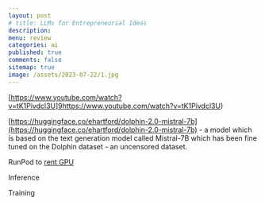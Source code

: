 ```yaml
---
layout: post
# title: LLMs for Entrepreneurial Ideas 
description: 
menu: review
categories: ai 
published: true 
comments: false     
sitemap: true
image: /assets/2023-07-22/1.jpg
---
```


<!-- [![alt text](/assets/2023-10-10/3.jpg "email"){:width="600px"}](/assets/2023-10-10/3.jpg) -->


[https://www.youtube.com/watch?v=tK1Pivdcl3U]9https://www.youtube.com/watch?v=tK1Pivdcl3U)

[https://huggingface.co/ehartford/dolphin-2.0-mistral-7b](https://huggingface.co/ehartford/dolphin-2.0-mistral-7b) - a model which is based on the text generation model called Mistral-7B which has been fine tuned on the Dolphin dataset - an uncensored dataset.


RunPod to [rent GPU](https://www.runpod.io/)

Inference 

Training